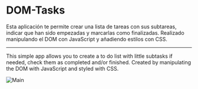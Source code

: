 # DOM-Tasks
Esta aplicación te permite crear una lista de tareas con sus subtareas, indicar que han sido empezadas y marcarlas como finalizadas. Realizado manipulando el DOM con JavaScript y añadiendo estilos con CSS.

***

This simple app allows you to create a to do list with little subtasks if needed, check them as completed and/or finished. Created by manipulating the DOM with JavaScript and styled with CSS. 

![Main](https://i.ibb.co/Dtn4Nx2/DOMtasks-demo-250.png)
